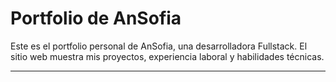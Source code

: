 # Portfolio de AnSofia

Este es el portfolio personal de AnSofia, una desarrolladora Fullstack. El sitio web muestra mis proyectos, experiencia laboral y habilidades técnicas.

---
